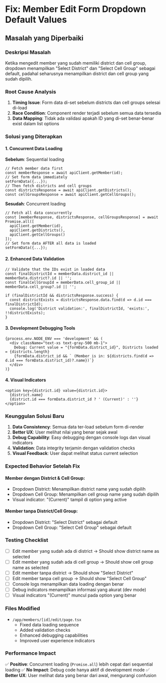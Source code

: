 # Fix: Member Edit Form Dropdown Default Values

## Masalah yang Diperbaiki

### Deskripsi Masalah
Ketika mengedit member yang sudah memiliki district dan cell group, dropdown menampilkan "Select District" dan "Select Cell Group" sebagai default, padahal seharusnya menampilkan district dan cell group yang sudah dipilih.

### Root Cause Analysis
1. **Timing Issue**: Form data di-set sebelum districts dan cell groups selesai di-load
2. **Race Condition**: Component render terjadi sebelum semua data tersedia
3. **Data Mapping**: Tidak ada validasi apakah ID yang di-set benar-benar exist dalam list options

### Solusi yang Diterapkan

#### 1. Concurrent Data Loading
**Sebelum**: Sequential loading
```tsx
// Fetch member data first
const memberResponse = await apiClient.getMember(id);
// Set form data immediately
setFormData({...});
// Then fetch districts and cell groups
const districtsResponse = await apiClient.getDistricts();
const cellGroupsResponse = await apiClient.getCellGroups();
```

**Sesudah**: Concurrent loading
```tsx
// Fetch all data concurrently
const [memberResponse, districtsResponse, cellGroupsResponse] = await Promise.all([
  apiClient.getMember(id),
  apiClient.getDistricts(),
  apiClient.getCellGroups()
]);
// Set form data AFTER all data is loaded
setFormData({...});
```

#### 2. Enhanced Data Validation
```tsx
// Validate that the IDs exist in loaded data
const finalDistrictId = memberData.district_id || memberData.district?.id || '';
const finalCellGroupId = memberData.cell_group_id || memberData.cell_group?.id || '';

if (finalDistrictId && districtsResponse.success) {
  const districtExists = districtsResponse.data.find(d => d.id === finalDistrictId);
  console.log('District validation:', finalDistrictId, 'exists:', !!districtExists);
}
```

#### 3. Development Debugging Tools
```tsx
{process.env.NODE_ENV === 'development' && (
  <div className="text-xs text-gray-500 mb-1">
    Debug: Current value = "{formData.district_id}", Districts loaded = {districts.length}
    {formData.district_id && ` (Member is in: ${districts.find(d => d.id === formData.district_id)?.name})`}
  </div>
)}
```

#### 4. Visual Indicators
```tsx
<option key={district.id} value={district.id}>
  {district.name}
  {district.id === formData.district_id ? ' (Current)' : ''}
</option>
```

### Keunggulan Solusi Baru

1. **Data Consistency**: Semua data ter-load sebelum form di-render
2. **Better UX**: User melihat nilai yang benar sejak awal
3. **Debug Capability**: Easy debugging dengan console logs dan visual indicators
4. **Validation**: Data integrity terjamin dengan validation checks
5. **Visual Feedback**: User dapat melihat status current selection

### Expected Behavior Setelah Fix

#### Member dengan District & Cell Group:
- Dropdown District: Menampilkan district name yang sudah dipilih
- Dropdown Cell Group: Menampilkan cell group name yang sudah dipilih
- Visual indicator: "(Current)" tampil di option yang active

#### Member tanpa District/Cell Group:
- Dropdown District: "Select District" sebagai default
- Dropdown Cell Group: "Select Cell Group" sebagai default

### Testing Checklist

- [ ] Edit member yang sudah ada di district → Should show district name as selected
- [ ] Edit member yang sudah ada di cell group → Should show cell group name as selected  
- [ ] Edit member tanpa district → Should show "Select District"
- [ ] Edit member tanpa cell group → Should show "Select Cell Group"
- [ ] Console logs menampilkan data loading dengan benar
- [ ] Debug indicators menampilkan informasi yang akurat (dev mode)
- [ ] Visual indicators "(Current)" muncul pada option yang benar

### Files Modified

- `/app/members/[id]/edit/page.tsx`
  - Fixed data loading sequence
  - Added validation checks  
  - Enhanced debugging capabilities
  - Improved user experience indicators

### Performance Impact

✅ **Positive**: Concurrent loading (`Promise.all`) lebih cepat dari sequential loading
✅ **No Impact**: Debug code hanya aktif di development mode
✅ **Better UX**: User melihat data yang benar dari awal, mengurangi confusion
